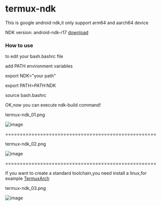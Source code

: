 # termux-ndk
This is google android ndk,it only support arm64 and  aarch64 device

NDK version: android-ndk-r17 [download](https://github.com/Lzhiyong/termux-ndk/releases)


### How to use
to edit your bash.bashrc file 

add PATH environment variables

export NDK="your path"

export PATH=$PATH:$NDK

source bash.bashrc

OK,now you can execute ndk-build command!

termux-ndk_01.png

![image](https://raw.githubusercontent.com/Lzhiyong/termux-ndk/master/termux-ndk_01.png)



====================================================


termux-ndk_02.png

![image](https://raw.githubusercontent.com/Lzhiyong/termux-ndk/master/termux-ndk_02.png)

====================================================

If you want to create a standard toolchain,you need install a linux,for example [TermuxArch](https://github.com/sdrausty/TermuxArch.git)

termux-ndk_03.png

![image](https://raw.githubusercontent.com/Lzhiyong/termux-ndk/master/termux-ndk_03.png)
